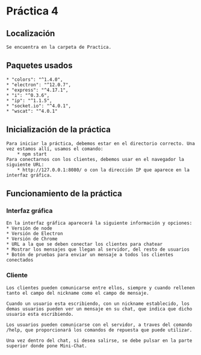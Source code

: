  # Práctica 4

 ## Localización
    Se encuentra en la carpeta de Practica.

 ## Paquetes usados
    * "colors": "^1.4.0",
    * "electron": "^12.0.7",
    * "express": "^4.17.1",
    * "i": "^0.3.6",
    * "ip": "^1.1.5",
    * "socket.io": "^4.0.1",
    * "wscat": "^4.0.1"
 
 ## Inicialización de la práctica
    Para iniciar la práctica, debemos estar en el directorio correcto. Una vez estamos allí, usamos el comando:
        * npm start
    Para conectarnos con los clientes, debemos usar en el navegador la siguiente URL:
        * http://127.0.0.1:8080/ o con la dirección IP que aparece en la interfaz gráfica.
 
 ## Funcionamiento de la práctica
 ### Interfaz gráfica
    En la interfaz gráfica aparecerá la siguiente información y opciones:
    * Versión de node
    * Versión de Electron
    * Versión de Chrome
    * URL a la que se deben conectar los clientes para chatear
    * Mostrar los mensajes que llegan al servidor, del resto de usuarios
    * Botón de pruebas para enviar un mensaje a todos los clientes conectados

 ### Cliente
    Los clientes pueden comunicarse entre ellos, siempre y cuando rellenen tanto el campo del nickname como el campo de mensaje.

    Cuando un usuario esta escribiendo, con un nickname establecido, los demas usuarios pueden ver un mensaje en su chat, que indica que dicho usuario esta escribiendo.

    Los usuarios pueden comunicarse con el servidor, a traves del comando /help, que proporcionará los comandos de repuesta que puede utilizar.

    Una vez dentro del chat, si desea salirse, se debe pulsar en la parte superior donde pone Mini-Chat.
